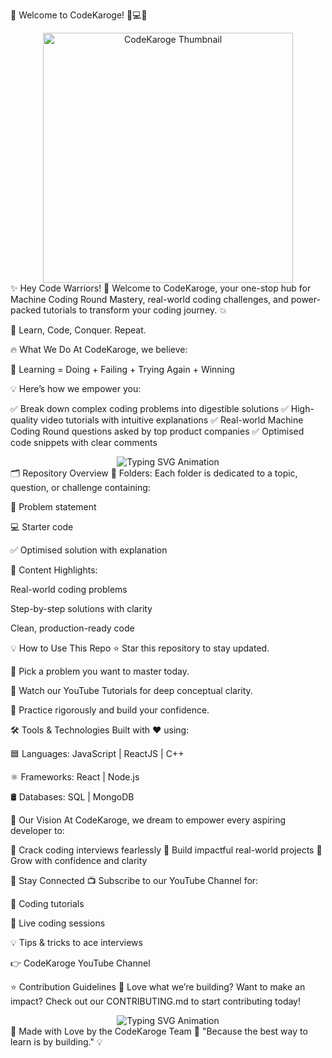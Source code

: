 🌟 Welcome to CodeKaroge! 🚀💻🎥
<div align="center"> <img src="[https://yt3.googleusercontent.com/5OKcQVU4La7HaBdY_xMi8RUN6fuWn0MN_2I1OfQ4-lYIB0-edKxqqL-YoM8qfYIl5MaT4E-I1Y4=w1707-fcrop64=1,00005a57ffffa5a8-k-c0xffffffff-no-nd-rj](https://yt3.googleusercontent.com/zq7E-ymnOnevt9V8JkeWyauFe6hwnY4E6yo8YSTVaA0YJxNukvvDF5tRsjFcVNeAM7hotdZr=s160-c-k-c0x00ffffff-no-rj)" alt="CodeKaroge Thumbnail" width="400"/> </div>
✨ Hey Code Warriors! 👋
Welcome to CodeKaroge, your one-stop hub for Machine Coding Round Mastery, real-world coding challenges, and power-packed tutorials to transform your coding journey. 💥

🎯 Learn, Code, Conquer. Repeat.

🔥 What We Do
At CodeKaroge, we believe:

🌱 Learning = Doing + Failing + Trying Again + Winning

💡 Here’s how we empower you:

✅ Break down complex coding problems into digestible solutions
✅ High-quality video tutorials with intuitive explanations
✅ Real-world Machine Coding Round questions asked by top product companies
✅ Optimised code snippets with clear comments

<div align="center"> <img src="https://readme-typing-svg.herokuapp.com?font=Fira+Code&size=26&pause=1000&color=06D6A0&vCenter=true&width=600&lines=💻+Build.+Code.+Conquer.;🚀+Ace+Machine+Coding+Rounds;🔥+Crack+Top+Product+Companies" alt="Typing SVG Animation"/> </div>
🗂️ Repository Overview
📁 Folders:
Each folder is dedicated to a topic, question, or challenge containing:

📝 Problem statement

💻 Starter code

✅ Optimised solution with explanation

🎯 Content Highlights:

Real-world coding problems

Step-by-step solutions with clarity

Clean, production-ready code

💡 How to Use This Repo
⭐ Star this repository to stay updated.

🔎 Pick a problem you want to master today.

🎥 Watch our YouTube Tutorials for deep conceptual clarity.

📝 Practice rigorously and build your confidence.

🛠️ Tools & Technologies
Built with ❤️ using:

🟦 Languages: JavaScript | ReactJS | C++

⚛️ Frameworks: React | Node.js

🛢️ Databases: SQL | MongoDB

🎯 Our Vision
At CodeKaroge, we dream to empower every aspiring developer to:

💪 Crack coding interviews fearlessly
🚀 Build impactful real-world projects
🌟 Grow with confidence and clarity

🌈 Stay Connected
📺 Subscribe to our YouTube Channel for:

🚀 Coding tutorials

🔴 Live coding sessions

💡 Tips & tricks to ace interviews

👉 CodeKaroge YouTube Channel

⭐ Contribution Guidelines
💖 Love what we’re building? Want to make an impact?
Check out our CONTRIBUTING.md to start contributing today!

<div align="center"> <img src="https://readme-typing-svg.herokuapp.com?font=Fira+Code&size=24&pause=1000&color=FF6B6B&vCenter=true&width=600&lines=✨+Let's+Get+Started!;💻+Dive+into+problems+and+build.;🔥+Practice.+Learn.+Grow." alt="Typing SVG Animation"/> </div>
🖤 Made with Love by the CodeKaroge Team 🖤
"Because the best way to learn is by building." 💡
